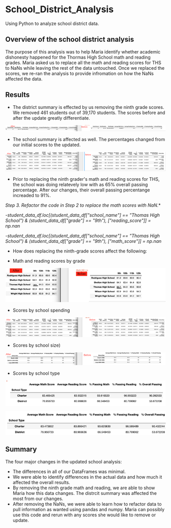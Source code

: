 # School_District_Analysis
 Using Python to analyze school district data.
 
## Overview of the school district analysis
The purpose of this analysis was to help Maria identify whether academic dishonesty happened for the Thormas High School math and reading grades. Maria asked us to replace all the math and reading scores for THS to NaNs while leaving the rest of the data untouched. Once we replaced the scores, we re-ran the analysis to provide infromation on how the NaNs affected the data.

## Results

- The district summary is effected by us removing the ninth grade scores. We removed 461 students out of 39,170 students. The scores before and after the update greatly differentiate.

![district_summary](https://github.com/padilladaniela/School_District_Analysis/blob/main/school_district_summary.png)

- The school summary is affected as well. The percentages changed from our initial scores to the updated.

![school_summary](https://github.com/padilladaniela/School_District_Analysis/blob/main/School_summary.png)

- Prior to replacing the ninth grader's math and reading scores for THS, the school was doing relatevely low with as 65% overall passing percentage. After our changes, their overall passing percentange increaded to 91%.

*Step 3. Refactor the code in Step 2 to replace the math scores with NaN.**

-*student_data_df.loc[(student_data_df["school_name"] == "Thomas High School") & (student_data_df["grade"] == "9th"), ["reading_score"]] = np.nan*

-*student_data_df.loc[(student_data_df["school_name"] == "Thomas High School") & (student_data_df["grade"] == "9th"), ["math_score"]] = np.nan*

- How does replacing the ninth-grade scores affect the following:

- Math and reading scores by grade

![math and reading scores by grade](https://github.com/padilladaniela/School_District_Analysis/blob/main/reading_scores_per_grade.png)

- Scores by school spending

![school_spending](https://github.com/padilladaniela/School_District_Analysis/blob/main/before_after_spending.png)

- Scores by school size)

![school_size](https://github.com/padilladaniela/School_District_Analysis/blob/main/before_after_school_size.png)

- Scores by school type

![Before_reading](https://github.com/padilladaniela/School_District_Analysis/blob/main/before_school_type.png)

![Updated_Reading](https://github.com/padilladaniela/School_District_Analysis/blob/main/updated_school_type.png)


## Summary

The four major changes in the updated school analysis:
- The differences in all of our DataFrames was minimal.
- We were able to identify differences in the actual data and how much it affected the overall results.
- By removing the ninth grade math and reading, we are able to show Maria how this data changes. The distrcit summary was affected the most from our changes.
- After removing the NaNs, we were able to learn how to refactor data to pull information as wanted using pandas and numpy. Maria can possibly use this code and rerun with any scores she would like to remove or update.

